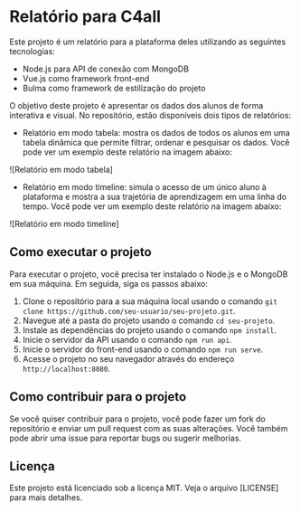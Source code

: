 # Relatório para C4all

Este projeto é um relatório para a plataforma deles utilizando as seguintes tecnologias:

- Node.js para API de conexão com MongoDB
- Vue.js como framework front-end
- Bulma como framework de estilização do projeto

O objetivo deste projeto é apresentar os dados dos alunos de forma interativa e visual. No repositório, estão disponíveis dois tipos de relatórios:

- Relatório em modo tabela: mostra os dados de todos os alunos em uma tabela dinâmica que permite filtrar, ordenar e pesquisar os dados. Você pode ver um exemplo deste relatório na imagem abaixo:

![Relatório em modo tabela]

- Relatório em modo timeline: simula o acesso de um único aluno à plataforma e mostra a sua trajetória de aprendizagem em uma linha do tempo. Você pode ver um exemplo deste relatório na imagem abaixo:

![Relatório em modo timeline]

## Como executar o projeto

Para executar o projeto, você precisa ter instalado o Node.js e o MongoDB em sua máquina. Em seguida, siga os passos abaixo:

1. Clone o repositório para a sua máquina local usando o comando `git clone https://github.com/seu-usuario/seu-projeto.git`.
2. Navegue até a pasta do projeto usando o comando `cd seu-projeto`.
3. Instale as dependências do projeto usando o comando `npm install`.
4. Inicie o servidor da API usando o comando `npm run api`.
5. Inicie o servidor do front-end usando o comando `npm run serve`.
6. Acesse o projeto no seu navegador através do endereço `http://localhost:8080`.

## Como contribuir para o projeto

Se você quiser contribuir para o projeto, você pode fazer um fork do repositório e enviar um pull request com as suas alterações. Você também pode abrir uma issue para reportar bugs ou sugerir melhorias.

## Licença

Este projeto está licenciado sob a licença MIT. Veja o arquivo [LICENSE] para mais detalhes.
```
